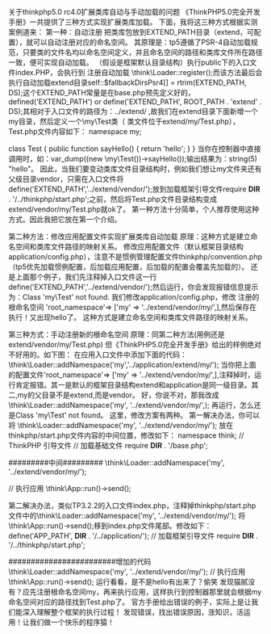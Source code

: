 关于thinkphp5.0 rc4.0扩展类库自动与手动加载的问题
《ThinkPHP5.0完全开发手册》一共提供了三种方式实现扩展类库加载。
下面，我将这三种方式根据实测案例道来：
第一种：自动注册
把类库包放到EXTEND_PATH目录（extend，可配置），就可以自动注册对应的命名空间。
其原理是：tp5遵循了PSR-4自动加载规范，只要类的文件名均以命名空间定义，并且命名空间的路径和类库文件所在路径一致，便可实现自动加载。
（假设是框架默认目录结构）执行public下的入口文件index.PHP，会执行到 注册自动加载
\think\Loader::register();而该方法最后会执行自动加载extend目录self::$fallbackDirsPsr4[] = rtrim(EXTEND_PATH, DS);这个EXTEND_PATH常量是在base.php预先定义好的，defined('EXTEND_PATH') or define('EXTEND_PATH', ROOT_PATH . 'extend' . DS);其相对于入口文件的路径为：../extend/ ,故我们在extend目录下面新增一个my目录，然后定义一个\my\Test类（ 类文件位于extend/my/Test.php），Test.php文件内容如下：
namespace my;

class Test 
{
    public function sayHello()
    {
        return 'hello';
    }
}
当你在控制器中直接调用时，如：var_dump((new \my\Test())->sayHello());输出结果为：string(5) "hello"。
因此，当我们要变动类库文件目录结构时，例如我们想让my文件夹还有父级目录vendor，只需在入口文件将define('EXTEND_PATH','../extend/vendor/');放到加载框架引导文件require __DIR__ . '/../thinkphp/start.php';之前，然后将Test.php文件目录结构变成extend/vendor/my/Test.php就ok了。
第一种方法十分简单，个人推荐使用这种方式。因此我把它放在第一个介绍。


第二种方法：修改应用配置文件实现扩展类库自动加载
原理：这种方式是建立命名空间和类库文件路径的映射关系。
修改应用配置文件（默认框架目录结构application/config.php），注意不是惯例管理配置文件thinkphp/convention.php（tp5优先加载惯例配置，后加载应用配置，后加载的配置会覆盖先加载的）。
还是上面那个例子，我们先注释掉入口文件这一行define('EXTEND_PATH','../extend/vendor/');然后运行，你会发现报错信息提示为：Class
 'my\Test' not found.
我们修改application/config.php，修改
 注册的根命名空间 'root_namespace'=> ['my'  => '../extend/vendor/my/',],然后保存在执行！又出现hello了。
这种方式是建立命名空间和类库文件路径的映射关系。


第三种方式：手动注册新的根命名空间
原理：同第二种方法(用例还是extend/vendor/my/Test.php)
但《ThinkPHP5.0完全开发手册》给出的样例绝对不好用的。如下图：
在应用入口文件中添加下面的代码：
\think\Loader::addNamespace('my','../application/extend/my/');
当你把上面的配置文件'root_namespace'=>
 ['my'  => '../extend/vendor/my/',],注释掉时，运行肯定报错。其一是默认的框架目录结构extend和application是同一级目录。其二,my的父目录不是extend,而是vendor。
好，你说不对，那我改成
\think\Loader::addNamespace('my', '../extend/vendor/my/',);
再运行，怎么还是Class 'my\Test' not found。
这里，修改方案有两种。
第一解决办法，你可以将
\think\Loader::addNamespace('my', '../extend/vendor/my/');
放在thinkphp/start.php文件内容的中间位置，修改如下：
namespace think;
// ThinkPHP 引导文件
// 加载基础文件
require __DIR__ . '/base.php';

#########中间#########
\think\Loader::addNamespace('my', '../extend/vendor/my/');

// 执行应用
\think\App::run()->send();

第二解决办法，类似TP3.2.2的入口文件index.php，注释掉thinkphp/start.php文件中的\think\Loader::addNamespace('my', '../extend/vendor/my/');   将\think\App::run()->send();移到index.php文件尾部。修改如下：
define('APP_PATH', __DIR__ . '/../application/');
// 加载框架引导文件
require __DIR__ . '/../thinkphp/start.php';

########################增加的代码
\think\Loader::addNamespace('my', '../extend/vendor/my/');
// 执行应用
\think\App::run()->send();
运行看看，是不是hello有出来了？偷笑
发现猫腻没有？应先注册根命名空间my，再来执行应用，这样执行到控制器那里就会根据my命名空间对应的路径找到Test.php了。
官方手册给出错误的例子，实际上是让我们能深入理解整个框架的执行过程！
发现错误，找出错误原因，涨知识，活运用！让我们做一个快乐的程序猿！
